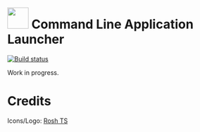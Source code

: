 # <img src="https://raw.githubusercontent.com/rahulpnath/clal/master/Resources/CLAL.png" width="48">   Command Line Application Launcher      

[![Build status](https://ci.appveyor.com/api/projects/status/wdy4hj72r2k5tsuc/branch/master?svg=true)](https://ci.appveyor.com/project/rahulpnath/clal/branch/master)


Work in progress.

# Credits
Icons/Logo: [Rosh TS](http://www.roshts.com/)

 
